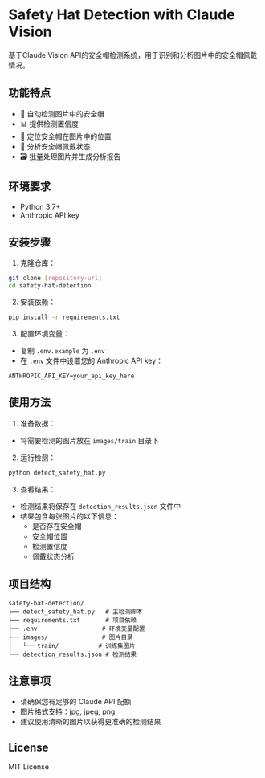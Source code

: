 # Safety Hat Detection with Claude Vision

基于Claude Vision API的安全帽检测系统，用于识别和分析图片中的安全帽佩戴情况。

## 功能特点

- 🎯 自动检测图片中的安全帽
- 📊 提供检测置信度
- 📍 定位安全帽在图片中的位置
- 📝 分析安全帽佩戴状态
- 🗃️ 批量处理图片并生成分析报告

## 环境要求

- Python 3.7+
- Anthropic API key

## 安装步骤

1. 克隆仓库：
```bash
git clone [repository-url]
cd safety-hat-detection
```

2. 安装依赖：
```bash
pip install -r requirements.txt
```

3. 配置环境变量：
- 复制 `.env.example` 为 `.env`
- 在 `.env` 文件中设置您的 Anthropic API key：
```
ANTHROPIC_API_KEY=your_api_key_here
```

## 使用方法

1. 准备数据：
- 将需要检测的图片放在 `images/train` 目录下

2. 运行检测：
```bash
python detect_safety_hat.py
```

3. 查看结果：
- 检测结果将保存在 `detection_results.json` 文件中
- 结果包含每张图片的以下信息：
  - 是否存在安全帽
  - 安全帽位置
  - 检测置信度
  - 佩戴状态分析

## 项目结构

```
safety-hat-detection/
├── detect_safety_hat.py   # 主检测脚本
├── requirements.txt       # 项目依赖
├── .env                  # 环境变量配置
├── images/               # 图片目录
│   └── train/           # 训练集图片
└── detection_results.json # 检测结果
```

## 注意事项

- 请确保您有足够的 Claude API 配额
- 图片格式支持：jpg, jpeg, png
- 建议使用清晰的图片以获得更准确的检测结果

## License

MIT License 
